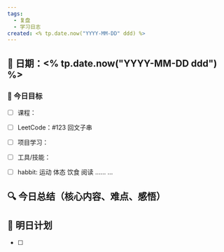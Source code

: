 ```yaml
---
tags:
  - 复盘
  - 学习日志
created: <% tp.date.now("YYYY-MM-DD" ddd) %>
---
```


## 📅 日期：<% tp.date.now("YYYY-MM-DD ddd") %>

### 📌 今日目标
- [ ] 课程：
- [ ] LeetCode：#123 回文子串
- [ ] 项目学习：
- [ ] 工具/技能：
- [ ] habbit: 运动 体态 饮食 阅读 ......
...



## 🔍 今日总结（核心内容、难点、感悟）

## 🧩 明日计划
- [ ] 